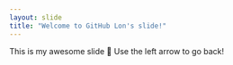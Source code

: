 ```yaml
---
layout: slide
title: "Welcome to GitHub Lon's slide!"
---
```

This is my awesome slide :tada:
Use the left arrow to go back!

